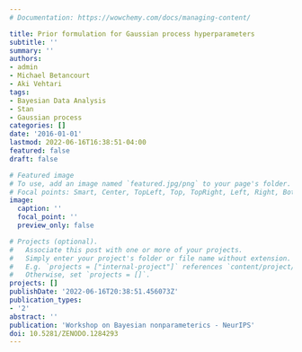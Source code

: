 ```yaml
---
# Documentation: https://wowchemy.com/docs/managing-content/

title: Prior formulation for Gaussian process hyperparameters
subtitle: ''
summary: ''
authors:
- admin
- Michael Betancourt
- Aki Vehtari
tags:
- Bayesian Data Analysis
- Stan
- Gaussian process
categories: []
date: '2016-01-01'
lastmod: 2022-06-16T16:38:51-04:00
featured: false
draft: false

# Featured image
# To use, add an image named `featured.jpg/png` to your page's folder.
# Focal points: Smart, Center, TopLeft, Top, TopRight, Left, Right, BottomLeft, Bottom, BottomRight.
image:
  caption: ''
  focal_point: ''
  preview_only: false

# Projects (optional).
#   Associate this post with one or more of your projects.
#   Simply enter your project's folder or file name without extension.
#   E.g. `projects = ["internal-project"]` references `content/project/deep-learning/index.md`.
#   Otherwise, set `projects = []`.
projects: []
publishDate: '2022-06-16T20:38:51.456073Z'
publication_types:
- '2'
abstract: ''
publication: 'Workshop on Bayesian nonparameterics - NeurIPS'
doi: 10.5281/ZENODO.1284293
---
```

